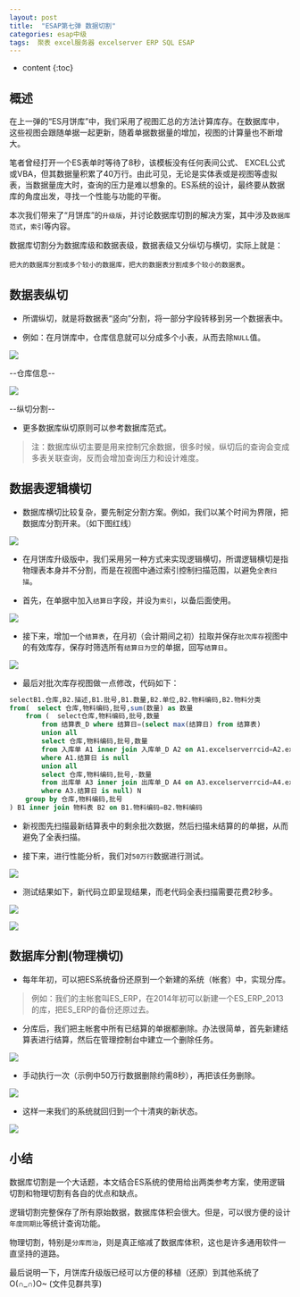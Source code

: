 ```yaml
---
layout: post
title:  "ESAP第七弹 数据切割"
categories: esap中级
tags:  聚表 excel服务器 excelserver ERP SQL ESAP 
---
```


* content
{:toc}

## 概述
在上一弹的“ES月饼库”中，我们采用了视图汇总的方法计算库存。在数据库中，这些视图会跟随单据一起更新，随着单据数据量的增加，视图的计算量也不断增大。

笔者曾经打开一个ES表单时等待了8秒，该模板没有任何表间公式、 EXCEL公式或VBA，但其数据量积累了40万行。由此可见，无论是实体表或是视图等虚拟表，当数据量庞大时，查询的压力是难以想象的。ES系统的设计，最终要从数据库的角度出发，寻找一个性能与功能的平衡。

本次我们带来了“月饼库”的`升级版`，并讨论数据库切割的解决方案，其中涉及`数据库范式`，`索引`等内容。 

数据库切割分为数据库级和数据表级，数据表级又分纵切与横切，实际上就是：

`把大的数据库分割成多个较小的数据库，把大的数据表分割成多个较小的数据表`。

## 数据表纵切

* 所谓纵切，就是将数据表“竖向”分割，将一部分字段转移到另一个数据表中。

* 例如：在月饼库中，仓库信息就可以分成多个小表，从而去除`NULL`值。

![](/img/esap7-1.jpg)

--仓库信息--

![](/img/esap7-2.jpg)

--纵切分割--

* 更多数据库纵切原则可以参考数据库范式。 

> 注：数据库纵切主要是用来控制冗余数据，很多时候，纵切后的查询会变成多表关联查询，反而会增加查询压力和设计难度。



## 数据表逻辑横切

* 数据库横切比较复杂，要先制定分割方案。例如，我们以某个时间为界限，把数据库分割开来。（如下图红线）

![](/img/esap7-3.jpg)

* 在月饼库升级版中，我们采用另一种方式来实现逻辑横切，所谓逻辑横切是指物理表本身并不分割，而是在视图中通过索引控制扫描范围，以避免`全表扫描`。

* 首先，在单据中加入`结算日`字段，并设为`索引`，以备后面使用。

![](/img/esap7-4.jpg)

* 接下来，增加一个`结算表`，在月初（会计期间之初）拉取并保存`批次库存`视图中的有效库存，保存时筛选所有`结算日为空`的单据，回写`结算日`。

![](/img/esap7-5.jpg)

* 最后对批次库存视图做一点修改，代码如下：

```sql
selectB1.仓库,B2.描述,B1.批号,B1.数量,B2.单位,B2.物料编码,B2.物料分类
from(  select 仓库,物料编码,批号,sum(数量) as 数量
    from (  select仓库,物料编码,批号,数量
        from 结算表_D where 结算日=(select max(结算日) from 结算表)
        union all
        select 仓库,物料编码,批号,数量
        from 入库单 A1 inner join 入库单_D A2 on A1.excelserverrcid=A2.excelserverrcid
        where A1.结算日 is null
        union all
        select 仓库,物料编码,批号,-数量
        from 出库单 A3 inner join 出库单_D A4 on A3.excelserverrcid=A4.excelserverrcid
        where A3.结算日 is null) N
    group by 仓库,物料编码,批号
) B1 inner join 物料表 B2 on B1.物料编码=B2.物料编码
```

* 新视图先扫描最新结算表中的剩余批次数据，然后扫描未结算的的单据，从而避免了全表扫描。 

* 接下来，进行性能分析，我们对`50万行`数据进行测试。

![](/img/esap7-6.jpg)

* 测试结果如下，新代码立即呈现结果，而老代码全表扫描需要花费2秒多。

![](/img/esap7-7.jpg)

![](/img/esap7-8.jpg)


## 数据库分割(物理横切)

* 每年年初，可以把ES系统备份还原到一个新建的系统（帐套）中，实现分库。

> 例如：我们的主帐套叫ES_ERP，在2014年初可以新建一个ES_ERP_2013的库，把ES_ERP的备份还原过去。

* 分库后，我们把主帐套中所有已结算的单据都删除。办法很简单，首先新建结算表进行结算，然后在管理控制台中建立一个删除任务。

![](/img/esap7-9.jpg)

* 手动执行一次（示例中50万行数据删除约需8秒），再把该任务删除。

![](/img/esap7-10.jpg)

* 这样一来我们的系统就回归到一个十清爽的新状态。

![](/img/esap7-11.jpg) 

## 小结

数据库切割是一个大话题，本文结合ES系统的使用给出两类参考方案，使用逻辑切割和物理切割有各自的优点和缺点。

逻辑切割完整保存了所有原始数据，数据库体积会很大。但是，可以很方便的设计`年度同期比`等统计查询功能。

物理切割，特别是`分库而治`，则是真正缩减了数据库体积，这也是许多通用软件一直坚持的道路。 

最后说明一下，月饼库升级版已经可以方便的移植（还原）到其他系统了O(∩_∩)O~ (文件见群共享)